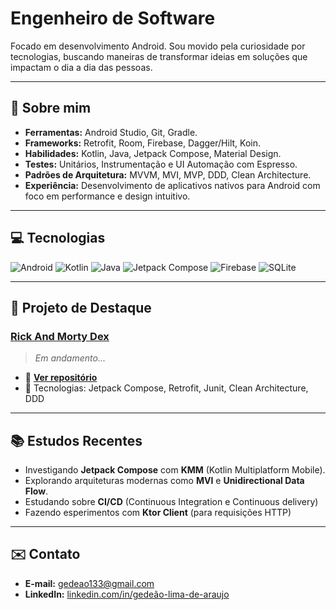 # Engenheiro de Software

Focado em desenvolvimento Android. Sou movido pela curiosidade por tecnologias, buscando maneiras de transformar ideias em soluções que impactam o dia a dia das pessoas.

---

## 🚀 Sobre mim
- **Ferramentas:** Android Studio, Git, Gradle.
- **Frameworks:** Retrofit, Room, Firebase, Dagger/Hilt, Koin.
- **Habilidades:** Kotlin, Java, Jetpack Compose, Material Design.
- **Testes:** Unitários, Instrumentação e UI Automação com Espresso.
- **Padrões de Arquitetura:** MVVM, MVI, MVP, DDD, Clean Architecture.
- **Experiência:** Desenvolvimento de aplicativos nativos para Android com foco em performance e design intuitivo.

---

## 💻 Tecnologias

<div>
  <img src="https://img.shields.io/badge/Android-3DDC84?style=for-the-badge&logo=android&logoColor=white" alt="Android"/>
  <img src="https://img.shields.io/badge/Kotlin-0095D5?style=for-the-badge&logo=kotlin&logoColor=white" alt="Kotlin"/>
  <img src="https://img.shields.io/badge/Java-007396?style=for-the-badge&logo=java&logoColor=white" alt="Java"/>
  <img src="https://img.shields.io/badge/Jetpack%20Compose-4285F4?style=for-the-badge&logo=android&logoColor=white" alt="Jetpack Compose"/>
  <img src="https://img.shields.io/badge/Firebase-FFCA28?style=for-the-badge&logo=firebase&logoColor=black" alt="Firebase"/>
  <img src="https://img.shields.io/badge/SQLite-003B57?style=for-the-badge&logo=sqlite&logoColor=white" alt="SQLite"/>
</div>

---

## 📘 Projeto de Destaque

### **[Rick And Morty Dex](#)**
> *Em andamento...*  
- 🔗 **[Ver repositório](https://github.com/gedeaoaraujo/android-rickandmorty-dex)**  
- 🚀 Tecnologias: Jetpack Compose, Retrofit, Junit, Clean Architecture, DDD

---

## 📚 Estudos Recentes
- Investigando **Jetpack Compose** com **KMM** (Kotlin Multiplatform Mobile).
- Explorando arquiteturas modernas como **MVI** e **Unidirectional Data Flow**.
- Estudando sobre **CI/CD** (Continuous Integration e Continuous delivery)
- Fazendo esperimentos com **Ktor Client** (para requisições HTTP)

---

## ✉️ Contato
- **E-mail:** [gedeao133@gmail.com](mailto:gedeao133@gmail.com)
- **LinkedIn:** [linkedin.com/in/gedeão-lima-de-araujo](https://www.linkedin.com/in/gede%C3%A3o-lima-de-araujo/)
